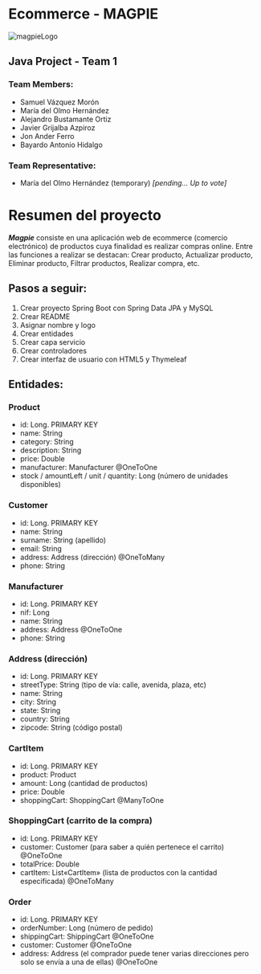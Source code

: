 # Ecommerce - MAGPIE

![magpieLogo](https://user-images.githubusercontent.com/122261059/216592356-a5d558ac-43e2-4ab1-a6c2-cc74c945f7a5.jpg)


## Java Project - Team 1

### Team Members:
- Samuel Vázquez Morón
- María del Olmo Hernández
- Alejandro Bustamante Ortiz
- Javier Grijalba Azpiroz
- Jon Ander Ferro
- Bayardo Antonio Hidalgo

### Team Representative: 
- María del Olmo Hernández (temporary) _[pending... Up to vote]_

# Resumen del proyecto

***Magpie*** consiste en una aplicación web de ecommerce (comercio electrónico) de productos cuya finalidad es realizar compras online.
Entre las funciones a realizar se destacan: Crear producto, Actualizar producto, Eliminar producto, Filtrar productos, Realizar compra, etc.

## Pasos a seguir:

1. Crear proyecto Spring Boot con Spring Data JPA y MySQL
2. Crear README
3. Asignar nombre y logo
4. Crear entidades
5. Crear capa servicio
6. Crear controladores
7. Crear interfaz de usuario con HTML5 y Thymeleaf

## Entidades:

### Product
- id: Long. PRIMARY KEY
- name: String
- category: String
- description: String
- price: Double
- manufacturer: Manufacturer @OneToOne
- stock / amountLeft / unit / quantity: Long (número de unidades disponibles)

### Customer
- id: Long. PRIMARY KEY
- name: String
- surname: String (apellido)
- email: String
- address: Address (dirección) @OneToMany
- phone: String

### Manufacturer
- id: Long. PRIMARY KEY
- nif: Long
- name: String
- address: Address @OneToOne
- phone: String

### Address (dirección)
- id: Long. PRIMARY KEY
- streetType: String (tipo de vía: calle, avenida, plaza, etc)
- name: String
- city: String
- state: String
- country: String
- zipcode: String (código postal)

### CartItem
- id: Long. PRIMARY KEY
- product: Product
- amount: Long (cantidad de productos)
- price: Double
- shoppingCart: ShoppingCart @ManyToOne

### ShoppingCart (carrito de la compra)
- id: Long. PRIMARY KEY
- customer: Customer (para saber a quién pertenece el carrito) @OneToOne
- totalPrice: Double
- cartItem: List«CartItem» (lista de productos con la cantidad especificada) @OneToMany

### Order
- id: Long. PRIMARY KEY
- orderNumber: Long (número de pedido)
- shippingCart: ShippingCart @OneToOne
- customer: Customer @OneToOne
- address: Address (el comprador puede tener varias direcciones pero solo se envía a una de ellas) @OneToOne


